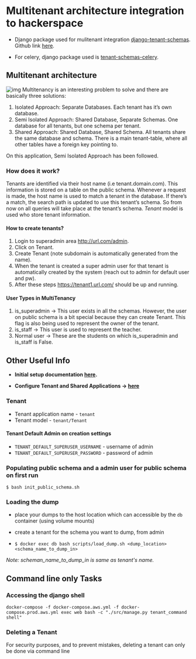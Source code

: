 # Multitenant architecture integration to hackerspace

- Django package used for mulitenant integration [django-tenant-schemas](https://django-tenant-schemas.readthedocs.io/en/latest/). Github link [here](https://github.com/bernardopires/django-tenant-schemas).

 - For celery, django package used is [tenant-schemas-celery](https://github.com/maciej-gol/tenant-schemas-celery).


## Multitenant architecture
![img](https://rubygarage.s3.amazonaws.com/uploads/article_image/file/527/multi-tenant-saas-app-with-ruby-on-rails-shared-database-architecture.jpg.png)
Multitenancy is an interesting problem to solve and there are basically three solutions:

1. Isolated Approach: Separate Databases. Each tenant has it’s own database.
2. Semi Isolated Approach: Shared Database, Separate Schemas. One database for all tenants, but one schema per tenant.
3. Shared Approach: Shared Database, Shared Schema. All tenants share the same database and schema. There is a main tenant-table, where all other tables have a foreign key pointing to.

On this application, Semi Isolated Approach has been followed.

### How does it work?
Tenants are identified via their host name (i.e tenant.domain.com). This information is stored on a table on the public schema. Whenever a request is made, the host name is used to match a tenant in the database. If there’s a match, the search path is updated to use this tenant’s schema. So from now on all queries will take place at the tenant’s schema.
*Tenant* model is used who store tenant information.

#### How to create tenants?
1. Login to superadmin area http://url.com/admin.
2. Click on Tenant.
3. Create Tenant (note subdomain is automatically generated from the name).
4. When the tenant is created a super admin user for that tenant is automatically created by the system (reach out to admin for default user and pw).
5. After these steps https://tenant1.url.com/ should be up and running.


#### User Types in MultiTenancy
1. is_superadmin -> This user exists in all the schemas. However, the user on public schema is a bit special because they can create Tenant. This flag is also being used to represent the owner of the tenant.
2. is_staff -> This user is used to represent the teacher.
3. Normal user -> These are the students on which is_superadmin and is_staff is False.

## Other Useful Info
- **Initial setup documentation [here](https://github.com/bernardopires/django-tenant-schemas#setup--documentation).**

- **Configure Tenant and Shared Applications -> [here](https://django-tenant-schemas.readthedocs.io/en/latest/install.html#configure-tenant-and-shared-applications)**


### Tenant
- Tenant application name - ```tenant```
- Tenant model - ```tenant/Tenant```

#### Tenant Default Admin on creation settings
- `TENANT_DEFAULT_SUPERUSER_USERNAME` - username of admin
- `TENANT_DEFAULT_SUPERUSER_PASSWORD` - password of admin


### Populating public schema and a admin user for public schema on first run
```shell
$ bash init_public_schema.sh
```


### Loading the dump
- place your dumps to the host location which can accessible by the `db` container (using volume mounts)

- create a tenant for the schema you want to dump, from admin

- ```$ docker exec db bash scripts/load_dump.sh <dump_location> <schema_name_to_dump_in>```

_Note: scheman_name_to_dump_in is same as tenant's name._

## Command line only Tasks

### Accessing the django shell

`docker-compose -f docker-compose.aws.yml -f docker-compose.prod.aws.yml exec web bash -c "./src/manage.py tenant_command shell"`


### Deleting a Tenant
For security purposes, and to prevent mistakes, deleting a tenant can only be done via command line


